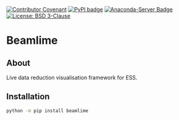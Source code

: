 [![Contributor Covenant](https://img.shields.io/badge/Contributor%20Covenant-2.1-4baaaa.svg)](CODE_OF_CONDUCT.md)
[![PyPI badge](http://img.shields.io/pypi/v/beamlime.svg)](https://pypi.python.org/pypi/beamlime)
[![Anaconda-Server Badge](https://anaconda.org/conda-forge/beamlime/badges/version.svg)](https://anaconda.org/conda-forge/beamlime)
[![License: BSD 3-Clause](https://img.shields.io/badge/License-BSD%203--Clause-blue.svg)](LICENSE)

# Beamlime

## About

Live data reduction visualisation framework for ESS.

## Installation

```sh
python -m pip install beamlime
```
